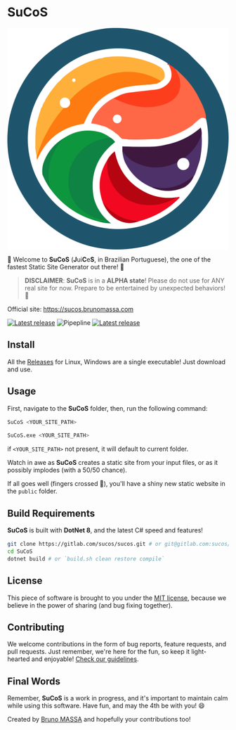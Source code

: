 # SuCoS

<img src="SuCoS-logo.svg" width="512px" style="display: block;margin-left: auto;margin-right: auto;" />

🎉 Welcome to **SuCoS** (**J**ui**C**e**S**, in Brazilian Portuguese), the one of the fastest Static Site Generator out there! 🚀

> **DISCLAIMER**: **SuCoS** is in a **ALPHA state**! Please do not use for ANY real site for now. Prepare to be entertained by unexpected behaviors! 🎢

Official site: https://sucos.brunomassa.com

[![Latest release](https://gitlab.com/sucos/sucos/-/badges/release.svg)](https://gitlab.com/sucos/sucos)
![Pipepline](https://gitlab.com/sucos/sucos/badges/main/pipeline.svg?ignore_skipped=true)
[![Latest release](https://gitlab.com/sucos/sucos/badges/main/coverage.svg)](https://gitlab.com/sucos/sucos)

## Install

All the [Releases](https://gitlab.com/sucos/sucos/-/releases) for Linux, Windows are a single executable! Just download and use.

## Usage

First, navigate to the **SuCoS** folder, then, run the following command:

```sh
SuCoS <YOUR_SITE_PATH>
```

```sh
SuCoS.exe <YOUR_SITE_PATH>
```

if `<YOUR_SITE_PATH>` not present, it will default to current folder.

Watch in awe as **SuCoS** creates a static site from your input files, or as it possibly implodes (with a 50/50 chance).

If all goes well (fingers crossed 🤞), you'll have a shiny new static website in the `public` folder.

## Build Requirements

**SuCoS** is built with **DotNet 8**, and the latest C# speed and features!

```sh
git clone https://gitlab.com/sucos/sucos.git # or git@gitlab.com:sucos/sucos.git
cd SuCoS
dotnet build # or `build.sh clean restore compile`
```

## License

This piece of software is brought to you under the [MIT license](LICENSE), because we believe in the power of sharing (and bug fixing together).

## Contributing

We welcome contributions in the form of bug reports, feature requests, and pull requests. Just remember, we're here for the fun, so keep it light-hearted and enjoyable! [Check our guidelines](CONTRIBUTING.md).

## Final Words

Remember, **SuCoS** is a work in progress, and it's important to maintain calm while using this software. Have fun, and may the 4th be with you! 😄

Created by [Bruno MASSA](https://www.brunomassa.com) and hopefully your contributions too!
